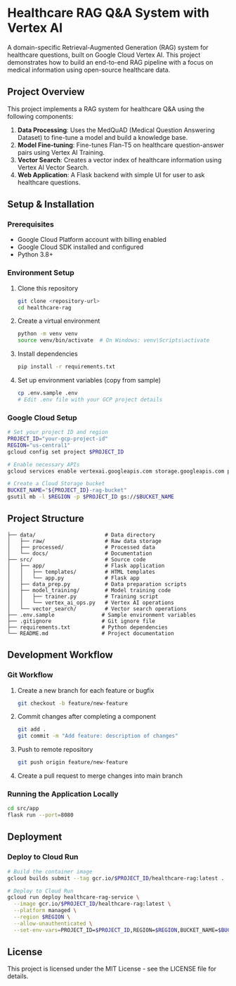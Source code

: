 # Healthcare RAG Q&A System with Vertex AI

A domain-specific Retrieval-Augmented Generation (RAG) system for healthcare questions, built on Google Cloud Vertex AI. This project demonstrates how to build an end-to-end RAG pipeline with a focus on medical information using open-source healthcare data.

## Project Overview

This project implements a RAG system for healthcare Q&A using the following components:

1. **Data Processing**: Uses the MedQuAD (Medical Question Answering Dataset) to fine-tune a model and build a knowledge base.
2. **Model Fine-tuning**: Fine-tunes Flan-T5 on healthcare question-answer pairs using Vertex AI Training.
3. **Vector Search**: Creates a vector index of healthcare information using Vertex AI Vector Search.
4. **Web Application**: A Flask backend with simple UI for user to ask healthcare questions.

## Setup & Installation

### Prerequisites

- Google Cloud Platform account with billing enabled
- Google Cloud SDK installed and configured
- Python 3.8+

### Environment Setup

1. Clone this repository
   ```bash
   git clone <repository-url>
   cd healthcare-rag
   ```

2. Create a virtual environment
   ```bash
   python -m venv venv
   source venv/bin/activate  # On Windows: venv\Scripts\activate
   ```

3. Install dependencies
   ```bash
   pip install -r requirements.txt
   ```

4. Set up environment variables (copy from sample)
   ```bash
   cp .env.sample .env
   # Edit .env file with your GCP project details
   ```

### Google Cloud Setup

```bash
# Set your project ID and region
PROJECT_ID="your-gcp-project-id"
REGION="us-central1"
gcloud config set project $PROJECT_ID

# Enable necessary APIs
gcloud services enable vertexai.googleapis.com storage.googleapis.com pubsub.googleapis.com run.googleapis.com

# Create a Cloud Storage bucket
BUCKET_NAME="${PROJECT_ID}-rag-bucket"
gsutil mb -l $REGION -p $PROJECT_ID gs://$BUCKET_NAME
```

## Project Structure

```
├── data/                      # Data directory
│   ├── raw/                   # Raw data storage
│   ├── processed/             # Processed data
│   └── docs/                  # Documentation
├── src/                       # Source code
│   ├── app/                   # Flask application
│   │   ├── templates/         # HTML templates
│   │   └── app.py             # Flask app
│   ├── data_prep.py           # Data preparation scripts
│   ├── model_training/        # Model training code
│   │   ├── trainer.py         # Training script
│   │   └── vertex_ai_ops.py   # Vertex AI operations
│   └── vector_search/         # Vector search operations
├── .env.sample               # Sample environment variables
├── .gitignore                # Git ignore file
├── requirements.txt          # Python dependencies
└── README.md                 # Project documentation
```

## Development Workflow

### Git Workflow

1. Create a new branch for each feature or bugfix
   ```bash
   git checkout -b feature/new-feature
   ```

2. Commit changes after completing a component
   ```bash
   git add .
   git commit -m "Add feature: description of changes"
   ```

3. Push to remote repository
   ```bash
   git push origin feature/new-feature
   ```

4. Create a pull request to merge changes into main branch

### Running the Application Locally

```bash
cd src/app
flask run --port=8080
```

## Deployment

### Deploy to Cloud Run

```bash
# Build the container image
gcloud builds submit --tag gcr.io/$PROJECT_ID/healthcare-rag:latest .

# Deploy to Cloud Run
gcloud run deploy healthcare-rag-service \
  --image gcr.io/$PROJECT_ID/healthcare-rag:latest \
  --platform managed \
  --region $REGION \
  --allow-unauthenticated \
  --set-env-vars=PROJECT_ID=$PROJECT_ID,REGION=$REGION,BUCKET_NAME=$BUCKET_NAME
```

## License

This project is licensed under the MIT License - see the LICENSE file for details.
